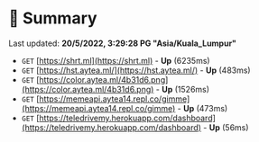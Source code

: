# 📖 Summary
Last updated: **20/5/2022, 3:29:28 PG "Asia/Kuala_Lumpur"**

- `GET` [https://shrt.ml](https://shrt.ml) - **Up** (6235ms)
- `GET` [https://hst.aytea.ml/](https://hst.aytea.ml/) - **Up** (483ms)
- `GET` [https://color.aytea.ml/4b31d6.png](https://color.aytea.ml/4b31d6.png) - **Up** (1526ms)
- `GET` [https://memeapi.aytea14.repl.co/gimme](https://memeapi.aytea14.repl.co/gimme) - **Up** (473ms)
- `GET` [https://teledrivemy.herokuapp.com/dashboard](https://teledrivemy.herokuapp.com/dashboard) - **Up** (56ms)
